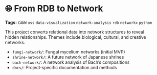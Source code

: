 # 🌐 From RDB to Network

**Tags:** `CANW` `oss` `data-visualization` `network-analysis` `rdb` `networkx` `python`

This project converts relational data into network structures to reveal hidden relationships.
Themes include biological, cultural, and creative networks.

- `fungi-network/`: Fungal mycelium networks (initial MVP)
- `shrine-network/`: A future network of Japanese shrines
- `bach-network/`: A network analysis of Bach’s compositions
- `docs/`: Project-specific documentation and methods
